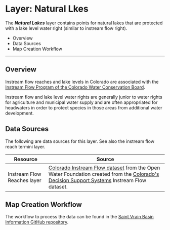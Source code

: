 # Layer: Natural Lkes #

The ***Natural Lakes*** layer contains points for natural lakes
that are protected with a lake level water right (similar to instream flow right).

*   Overview
*   Data Sources
*   Map Creation Workflow

---

## Overview ##

Instream flow reaches and lake levels in Colorado are associated with the
[Instream Flow Program of the Colorado Water Conservation Board](https://cwcb.colorado.gov/focus-areas/ecosystem-health/instream-flow-program).

Instream flow and lake level water rights are generally junior to water rights for agriculture and municipal water supply
and are often appropriated for headwaters in order to protect species in those areas from additional water development.

## Data Sources ##

The following are data sources for this layer.
See also the instream flow reach termini layer.

| **Resource** | **Source** |
| -- | -- |
| Instream Flow Reaches layer | [Colorado Instream Flow dataset](https://data.openwaterfoundation.org/state/co/cwcb/instream-flow/) from the Open Water Foundation created from the [Colorado's Decision Support Systems](https://www.colorado.gov/pacific/cdss/gis-data-category) Instream Flow dataset. |

## Map Creation Workflow ##

The workflow to process the data can be found in the
[Saint Vrain Basin Information GitHub repository](https://github.com/OpenWaterFoundation/owf-infomapper-co-saint-vrain/tree/master/workflow/BasinEntities/Environment-InstreamFlowReaches).
